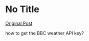 # No Title

[Original Post](https://discourse.onlinedegree.iitm.ac.in/t/165959/20)

<p>how to get the BBC weather API key?</p>